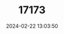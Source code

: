 ---
title: "17173"
category: "Phyllonycteris aphylla"
draft: false
date: 2024-02-22 13:03:50
languages:
  English: ["Jamaican Flower Bat"]
---
